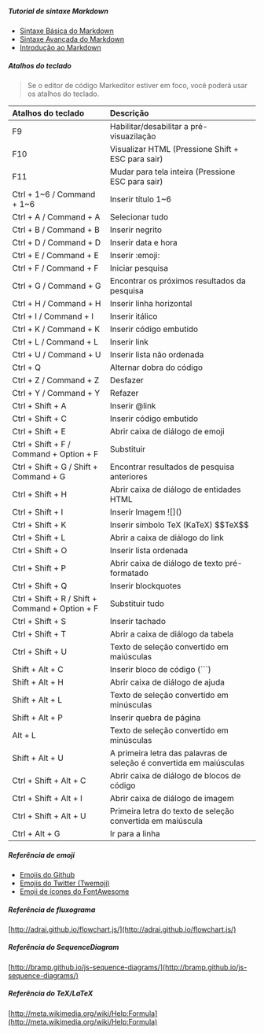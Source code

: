 ##### Tutorial de sintaxe Markdown

- [Sintaxe Básica do Markdown](https://markdown.net.br/sintaxe-basica/ "Sintaxe Básica do Markdown")
- [Sintaxe Avançada do Markdown](https://markdown.net.br/sintaxe-estendida/ "Sintaxe Avançada do Markdown")
- [Introdução ao Markdown](https://markdown.net.br/introducao/ "Introdução ao Markdown")

##### Atalhos do teclado

> Se o editor de código Markeditor estiver em foco, você poderá usar os atalhos do teclado.

| Atalhos do teclado                              | Descrição                                          |
| :---------------------------------------------- | :------------------------------------------------- |
| F9                                              | Habilitar/desabilitar a pré-visuazilação             |
| F10                                             | Visualizar HTML (Pressione Shift + ESC para sair)         |
| F11                                             | Mudar para tela inteira (Pressione ESC para sair)                 |
| Ctrl + 1~6 / Command + 1~6                      | Inserir título 1~6                                 |
| Ctrl + A / Command + A                          | Selecionar tudo                                         |
| Ctrl + B / Command + B                          | Inserir negrito                                        |
| Ctrl + D / Command + D                          | Inserir data e hora                                    |
| Ctrl + E / Command + E                          | Inserir &#58;emoji&#58;                             |
| Ctrl + F / Command + F                          | Iniciar pesquisa                                    |
| Ctrl + G / Command + G                          | Encontrar os próximos resultados da pesquisa                           |
| Ctrl + H / Command + H                          | Inserir linha horizontal                             |
| Ctrl + I / Command + I                          | Inserir itálico                                      |
| Ctrl + K / Command + K                          | Inserir código embutido                                 |
| Ctrl + L / Command + L                          | Inserir link                                        |
| Ctrl + U / Command + U                          | Inserir lista não ordenada                              |
| Ctrl + Q                                        | Alternar dobra do código                                   |
| Ctrl + Z / Command + Z                          | Desfazer                                               |
| Ctrl + Y / Command + Y                          | Refazer                                               |
| Ctrl + Shift + A                                | Inserir &#64;link                                   |
| Ctrl + Shift + C                                | Inserir código embutido                                 |
| Ctrl + Shift + E                                | Abrir caixa de diálogo de emoji                                  |
| Ctrl + Shift + F / Command + Option + F         | Substituir                                            |
| Ctrl + Shift + G / Shift + Command + G          | Encontrar resultados de pesquisa anteriores                       |
| Ctrl + Shift + H                                | Abrir caixa de diálogo de entidades HTML                          |
| Ctrl + Shift + I                                | Inserir Imagem &#33;[]&#40;&#41;                     |
| Ctrl + Shift + K                                | Inserir símbolo TeX (KaTeX) &#36;&#36;TeX&#36;&#36;   |
| Ctrl + Shift + L                                | Abrir a caixa de diálogo do link                                   |
| Ctrl + Shift + O                                | Inserir lista ordenada                                |
| Ctrl + Shift + P                                | Abrir caixa de diálogo de texto pré-formatado                      |
| Ctrl + Shift + Q                                | Inserir blockquotes                                 |
| Ctrl + Shift + R / Shift + Command + Option + F | Substituir tudo                                        |
| Ctrl + Shift + S                                | Inserir tachado                               |
| Ctrl + Shift + T                                | Abrir a caixa de diálogo da tabela                                  |
| Ctrl + Shift + U                                | Texto de seleção convertido em maiúsculas                |
| Shift + Alt + C                                 | Inserir bloco de código (```)                           |
| Shift + Alt + H                                 | Abrir caixa de diálogo de ajuda                                   |
| Shift + Alt + L                                 | Texto de seleção convertido em minúsculas                |
| Shift + Alt + P                                 | Inserir quebra de página                                  |
| Alt + L                                         | Texto de seleção convertido em minúsculas                |
| Shift + Alt + U                                 | A primeira letra das palavras de seleção é convertida em maiúsculas  |
| Ctrl + Shift + Alt + C                          | Abrir caixa de diálogo de blocos de código                            |
| Ctrl + Shift + Alt + I                          | Abrir caixa de diálogo de imagem                                  |
| Ctrl + Shift + Alt + U                          | Primeira letra do texto de seleção convertida em maiúscula   |
| Ctrl + Alt + G                                  | Ir para a linha                                          |

##### Referência de emoji

- [Emojis do Github](http://www.emoji-cheat-sheet.com/ "Emojis do Github")
- [Emojis do Twitter \(Twemoji\)](http://twitter.github.io/twemoji/preview.html "Emojis do Twitter \(Twemoji\)")
- [Emoji de ícones do FontAwesome](http://fortawesome.github.io/Font-Awesome/icons/ "Emoji de ícones do FontAwesome")

##### Referência de fluxograma

[http://adrai.github.io/flowchart.js/](http://adrai.github.io/flowchart.js/)

##### Referência do SequenceDiagram

[http://bramp.github.io/js-sequence-diagrams/](http://bramp.github.io/js-sequence-diagrams/)

##### Referência do TeX/LaTeX

[http://meta.wikimedia.org/wiki/Help:Formula](http://meta.wikimedia.org/wiki/Help:Formula)